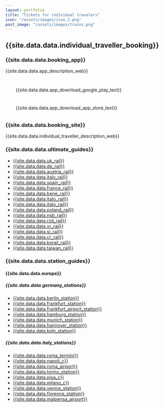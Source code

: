 ```yaml
---
layout: portfolio
title: "Tickets for individual travelers"
icon: "/assets/images/icon_2.png"
post_image: "/assets/images/trains.png"
---
```


<h2>{{site.data.data.individual_traveller_booking}}</h2>

### {{site.data.data.booking_app}}

<!-- <img src="{{relative_url}}/assets/images/xmove.jpg" class="img-fluid" alt="Xmove App"> -->

<p>{{site.data.data.app_description_web}}</p>

<div class="download_buttons">
	<a href="{{site.data.data.app_download_google_play_url}}" target="_blank" class="deneb_btn download_btn">
		<i class="fab fa-google-play"></i> {{site.data.data.app_download_google_play_text}}
	</a>
	<a href="{{site.data.data.app_download_app_store_url}}" target="_blank" class="deneb_btn download_btn">
		<i class="fab fa-apple"></i> {{site.data.data.app_download_app_store_text}}
	</a>
</div>

### {{site.data.data.booking_site}}

<p>{{site.data.data.individual_traveller_description_web}}</p>

### {{site.data.data.ultimate_guides}}

* [{{site.data.data.uk_rail}}]({{site.data.data.uk_rail_url}})
* [{{site.data.data.de_rail}}]({{site.data.data.de_rail_url}})
* [{{site.data.data.austria_rail}}]({{site.data.data.australia_rail_url}})
* [{{site.data.data.italy_rail}}]({{site.data.data.italy_rail_url}})
* [{{site.data.data.spain_rail}}]({{site.data.data.spain_rail_url}})
* [{{site.data.data.france_rail}}]({{site.data.data.france_rail_url}})
* [{{site.data.data.bene_rail}}]({{site.data.data.bene_rail_url}})
* [{{site.data.data.italo_rail}}]({{site.data.data.italo_rail_url}})
* [{{site.data.data.italo_rail}}]({{site.data.data.flixbus_rail_url}})
* [{{site.data.data.poland_rail}}]({{site.data.data.poland_rail_url}})
* [{{site.data.data.nsb_rail}}]({{site.data.data.nsb_rail_url}})
* [{{site.data.data.rzd_rail}}]({{site.data.data.rzd_rail_url}})
* [{{site.data.data.vr_rail}}]({{site.data.data.vr_rail_url}})
* [{{site.data.data.sj_rail}}]({{site.data.data.sj_rail_url}})
* [{{site.data.data.cr_rail}}]({{site.data.data.cr_rail_url}})
* [{{site.data.data.korail_rail}}]({{site.data.data.korail_rail_url}})
* [{{site.data.data.taiwan_rail}}]({{site.data.data.taiwan_rail_url}})

### {{site.data.data.station_guides}}

#### {{site.data.data.europe}}

##### {{site.data.data.germany_stations}}

* [{{site.data.data.berlin_station}}]({{site.data.data.berlin_station_url}})
* [{{site.data.data.frankfurt_station}}]({{site.data.data.frankfurt_station_url}})
* [{{site.data.data.frankfurt_airport_station}}]({{site.data.data.frankfurt_airport_station_url}})
* [{{site.data.data.hamburg_station}}]({{site.data.data.hamburg_station_url}})
* [{{site.data.data.munich_station}}]({{site.data.data.munich_station_url}})
* [{{site.data.data.hannover_station}}]({{site.data.data.hannover_station_url}})
* [{{site.data.data.koln_station}}]({{site.data.data.koln_station_url}})

##### {{site.data.data.italy_stations}}

* [{{site.data.data.roma_termini}}]({{site.data.data.frankfurt_sroma_termini_urltation}})
* [{{site.data.data.napoli_c}}]({{site.data.data.napoli_c_url}})
* [{{site.data.data.roma_airport}}]({{site.data.data.roma_airport_url}})
* [{{site.data.data.torino_station}}]({{site.data.data.torino_station_url}})
* [{{site.data.data.pisa_c}}]({{site.data.data.pisa_c_url}})
* [{{site.data.data.milano_c}}]({{site.data.data.milano_c_url}})
* [{{site.data.data.venice_station}}]({{site.data.data.venice_station_url}})
* [{{site.data.data.florence_station}}]({{site.data.data.florence_station_url}})
* [{{site.data.data.malpensa_airport}}]({{site.data.data.malpensa_airport_url}})

<style>
.download_buttons {
	margin-top: 30px;
	display: flex;
	gap: 15px;
	flex-wrap: wrap;
}

.download_btn {
	display: inline-flex;
	align-items: center;
	gap: 8px;
	padding: 12px 24px;
	text-decoration: none;
	border-radius: 5px;
	transition: all 0.3s ease;
}

.download_btn:hover {
	transform: translateY(-2px);
	box-shadow: 0 5px 15px rgba(0,0,0,0.2);
}

@media (max-width: 768px) {
	.download_buttons {
		flex-direction: column;
	}
	
	.download_btn {
		justify-content: center;
	}
}
</style>

